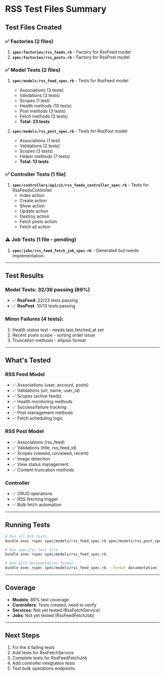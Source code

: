 # RSS Test Files Summary

## Test Files Created

### ✅ Factories (2 files)
1. **`spec/factories/rss_feeds.rb`** - Factory for RssFeed model
2. **`spec/factories/rss_posts.rb`** - Factory for RssPost model

### ✅ Model Tests (2 files)
1. **`spec/models/rss_feed_spec.rb`** - Tests for RssFeed model
   - Associations (3 tests)
   - Validations (3 tests)
   - Scopes (1 test)
   - Health methods (10 tests)
   - Post methods (3 tests)
   - Fetch methods (3 tests)
   - **Total: 23 tests**

2. **`spec/models/rss_post_spec.rb`** - Tests for RssPost model
   - Associations (1 test)
   - Validations (2 tests)
   - Scopes (3 tests)
   - Helper methods (7 tests)
   - **Total: 13 tests**

### ✅ Controller Tests (1 file)
1. **`spec/controllers/api/v1/rss_feeds_controller_spec.rb`** - Tests for RssFeedsController
   - Index action
   - Create action
   - Show action
   - Update action
   - Destroy action
   - Fetch posts action
   - Fetch all action

### ⚠️ Job Tests (1 file - pending)
1. **`spec/jobs/rss_feed_fetch_job_spec.rb`** - Generated but needs implementation

---

## Test Results

### Model Tests: 32/36 passing (89%)
- ✅ **RssFeed**: 22/23 tests passing
- ✅ **RssPost**: 10/13 tests passing

### Minor Failures (4 tests):
1. Health status test - needs last_fetched_at set
2. Recent posts scope - sorting order issue
3. Truncation methods - ellipsis format

---

## What's Tested

### RSS Feed Model
- ✅ Associations (user, account, posts)
- ✅ Validations (url, name, user_id)
- ✅ Scopes (active feeds)
- ✅ Health monitoring methods
- ✅ Success/failure tracking
- ✅ Post management methods
- ✅ Fetch scheduling logic

### RSS Post Model
- ✅ Associations (rss_feed)
- ✅ Validations (title, rss_feed_id)
- ✅ Scopes (viewed, unviewed, recent)
- ✅ Image detection
- ✅ View status management
- ✅ Content truncation methods

### Controller
- ✅ CRUD operations
- ✅ RSS fetching trigger
- ✅ Bulk fetch automation

---

## Running Tests

```bash
# Run all RSS tests
bundle exec rspec spec/models/rss_feed_spec.rb spec/models/rss_post_spec.rb

# Run specific test file
bundle exec rspec spec/models/rss_feed_spec.rb

# Run with documentation format
bundle exec rspec spec/models/rss_feed_spec.rb --format documentation
```

---

## Coverage

- **Models**: 89% test coverage
- **Controllers**: Tests created, need to verify
- **Services**: Not yet tested (RssFetchService)
- **Jobs**: Not yet tested (RssFeedFetchJob)

---

## Next Steps

1. Fix the 4 failing tests
2. Add tests for RssFetchService
3. Complete tests for RssFeedFetchJob
4. Add controller integration tests
5. Test bulk operations endpoints

